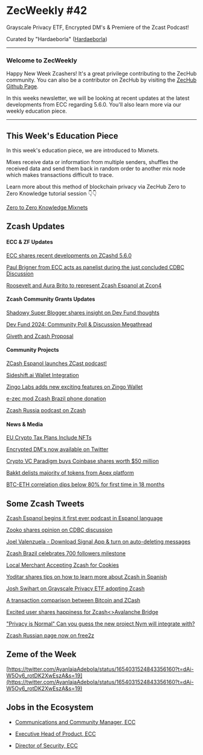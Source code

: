 # ZecWeekly #42

Grayscale Privacy ETF, Encrypted DM's & Premiere of the Zcast Podcast!

Curated by "Hardaeborla" ([Hardaeborla](https://twitter.com/ayanlajaadebola))

---

### Welcome to ZecWeekly

Happy New Week Zcashers! It's a great privilege contributing to the ZecHub community. You can also be a contributor on ZecHub by visiting the [ZecHub Github Page](https://github.com/ZecHub/zechub).

In this weeks newsletter, we will be looking at recent updates at the latest developments from ECC regarding 5.6.0. You'll also learn more via our weekly education piece.


---

## This Week's Education Piece 

In this week's education piece, we are introduced to Mixnets.

Mixes receive data or information from multiple senders, shuffles the received data and send them back in random order to another mix node which makes transactions difficult to trace. 

Learn more about this method of blockchain privacy via ZecHub Zero to Zero Knowledge tutorial session 👇👇

[Zero to Zero Knowledge Mixnets](https://twitter.com/ZecHub/status/1657033704902909954?t=H1CWjZYjQ4LT_ZpyVo3OSA&s=19) 


## Zcash Updates


#### ECC & ZF Updates

[ECC shares recent developments on ZCashd 5.6.0](https://twitter.com/ElectricCoinCo/status/1656788142471430150?t=QdOpEIxskpnYIYv0lbF7qQ&s=19) 

[Paul Brigner from ECC acts as panelist during the just concluded CDBC Discussion](https://twitter.com/jswihart/status/1655586514858901505?t=ceAS8OjdlFZBSXK5U3WyRg&s=19) 

[Roosevelt and Aura Brito to represent Zcash Espanol at Zcon4](https://twitter.com/gordonesroo/status/1656378197116702724?t=rlmklC0kQPdxmssBYhHX7A&s=19) 




#### Zcash Community Grants Updates

[Shadowy Super Blogger shares insight on Dev Fund thoughts](https://twitter.com/magical_zodler/status/1657150926895869955?t=EruLdOUYML6CrVcZpins0Q&s=19) 

[Dev Fund 2024: Community Poll & Discussion Megathread](https://forum.zcashcommunity.com/t/dev-fund-2024-community-poll-discussion-megathread/44527) 

[Giveth and Zcash Proposal](https://forum.zcashcommunity.com/t/giveth-and-zcash-grant-proposal/44597) 




#### Community Projects

[ZCash Espanol launches ZCast podcast!](https://twitter.com/zcashesp/status/1656808871694835712?t=I57Iu-t_Re4QP-yv-XhHEw&s=19) 

[Sideshift.ai Wallet Integration](https://forum.zcashcommunity.com/t/sideshift-ai-wallet-integration/44615?utm_source=dlvr.it&utm_medium=twitter) 

[Zingo Labs adds new exciting features on Zingo Wallet](https://free2z.cash/zingolabs/zpage/zingo-wallet-1-2-1-122)

[e-zec mod Zcash Brazil phone donation](https://twitter.com/ezecZshield/status/1655953913714212864?t=z8BWmUuQnG74-kkl5Oyb3w&s=19) 

[Zcash Russia podcast on Zcash](https://twitter.com/ZcashRussia/status/1657368470667886594?cxt=HHwWhIC8wfn1k4AuAAAA)



#### News & Media

[EU Crypto Tax Plans Include NFTs](https://www.google.com/amp/s/www.coindesk.com/policy/2023/05/12/eu-crypto-tax-plans-include-nfts-foreign-companies-draft-text-shows/%3foutputType=amp) 

[Encrypted DM's now available on Twitter](https://twitter.com/naomibrockwell/status/1656728383265316864?cxt=HHwWgICx3frr8P0tAAAA)

[Crypto VC Paradigm buys Coinbase shares worth $50 million](https://www.theblock.co/post/230673/paradigm-coinbase-shares) 

[Bakkt delists majority of tokens from Apex platform](https://cointelegraph.com/news/bakkt-delists-majority-of-tokens-from-recently-acquired-apex-crypto-platform) 

[BTC-ETH correlation dips below 80% for first time in 18 months](https://www.theblock.co/post/230718/bitcoin-ether-price-correlation) 


## Some Zcash Tweets


[Zcash Espanol begins it first ever podcast in Espanol language](https://twitter.com/ZcastEsp/status/1657197438686355456?t=sodeFnXbgtR7j9z36o6xCg&s=19) 

[Zooko shares opinion on CDBC discussion](https://twitter.com/zooko/status/1655988108675137537?t=Z8g78BBrkDq8v2Z7y4F7dQ&s=19)

[Joel Valenzuela - Download Signal App & turn on auto-deleting messages](https://twitter.com/TheDesertLynx/status/1657716868679974913?cxt=HHwWgoC-_bCtsoEuAAAA)

[Zcash Brazil celebrates 700 followers milestone](https://twitter.com/zcashbrazil/status/1657121756291780613?t=7lMnIGcD03yy2PK8bw57Yw&s=19) 

[Local Merchant Accepting Zcash for Cookies](https://twitter.com/Edicksonjga/status/1656458011278204929?t=78s6jNc4NkhOu3L4Od_fow&s=19) 

[Yoditar shares tips on how to learn more about Zcash in Spanish](https://twitter.com/yoditarX/status/1657123395383820290?t=aFWp84fP6tzdEueOI2WazA&s=19) 

[Josh Swihart on Grayscale Privacy ETF adopting Zcash](https://twitter.com/jswihart/status/1656363316632236034?t=krGk3_Q07z_eerzEC0HKmg&s=19) 

[A transaction comparison between Bitcoin and ZCash](https://twitter.com/zecspedning/status/1656309550012674049?t=V-EgSLflJmoS8KqCZEFD9Q&s=19) 

[Excited user shares happiness for Zcash<>Avalanche Bridge](https://twitter.com/ijaack94/status/1656571443965034496?t=EH5JeLBTqdoJOv703kGPmQ&s=19) 

["Privacy is Normal" Can you guess the new project Nym will integrate with?](https://twitter.com/nymproject/status/1656668350838358016?t=dYPNGnmkBqqwdxIlpTOXTA&s=19) 

[Zcash Russian page now on free2z](https://twitter.com/RuZcash/status/1655154419313287169?t=ma1v9ABBhPpVgql4dqeC1Q&s=19) 



## Zeme of the Week

[https://twitter.com/AyanlajaAdebola/status/1654031524843356160?t=dAi-W5Oy6_rotDK2XwEszA&s=19](https://twitter.com/AyanlajaAdebola/status/1654031524843356160?t=dAi-W5Oy6_rotDK2XwEszA&s=19) 


## Jobs in the Ecosystem

- [Communications and Community Manager, ECC](https://apply.workable.com/electric-coin-company/j/0EB27EE759/)

- [Executive Head of Product, ECC](https://apply.workable.com/electric-coin-company/j/6ACEC09B90/)

- [Director of Security, ECC](https://apply.workable.com/electric-coin-company/j/E68A4C20E2/)

